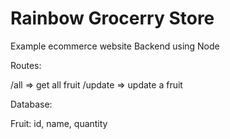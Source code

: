 # Rainbow Grocerry Store

Example ecommerce website
Backend using Node

Routes:

/all => get all fruit
/update => update a fruit

Database:

Fruit: id, name, quantity